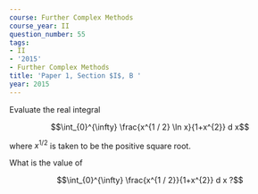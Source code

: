 ```yaml
---
course: Further Complex Methods
course_year: II
question_number: 55
tags:
- II
- '2015'
- Further Complex Methods
title: 'Paper 1, Section $I$, B '
year: 2015
---
```




Evaluate the real integral

$$\int_{0}^{\infty} \frac{x^{1 / 2} \ln x}{1+x^{2}} d x$$

where $x^{1 / 2}$ is taken to be the positive square root.

What is the value of

$$\int_{0}^{\infty} \frac{x^{1 / 2}}{1+x^{2}} d x ?$$